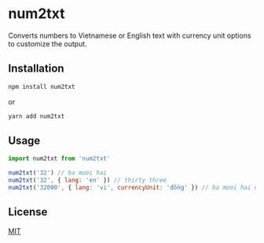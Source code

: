 # num2txt

Converts numbers to Vietnamese or English text with currency unit options to customize the output.

## Installation

```bash
npm install num2txt
```

or

```bash
yarn add num2txt
```

## Usage

```javascript
import num2txt from 'num2txt'

num2txt('32') // ba mươi hai
num2txt('32', { lang: 'en' }) // thirty three
num2txt('32000', { lang: 'vi', currencyUnit: 'đồng' }) // ba mươi hai nghìn đồng

```

## License

[MIT](https://choosealicense.com/licenses/mit/)
